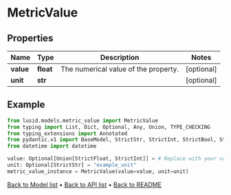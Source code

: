 # MetricValue

## Properties
Name | Type | Description | Notes
------------ | ------------- | ------------- | -------------
**value** | **float** | The numerical value of the property. | [optional] 
**unit** | **str** |  | [optional] 
## Example

```python
from lusid.models.metric_value import MetricValue
from typing import List, Dict, Optional, Any, Union, TYPE_CHECKING
from typing_extensions import Annotated
from pydantic.v1 import BaseModel, StrictStr, StrictInt, StrictBool, StrictFloat, StrictBytes, Field, validator, ValidationError, conlist, constr
from datetime import datetime

value: Optional[Union[StrictFloat, StrictInt]] = # Replace with your value
unit: Optional[StrictStr] = "example_unit"
metric_value_instance = MetricValue(value=value, unit=unit)

```

[Back to Model list](../README.md#documentation-for-models) &#8226; [Back to API list](../README.md#documentation-for-api-endpoints) &#8226; [Back to README](../README.md)


